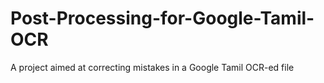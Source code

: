 # Post-Processing-for-Google-Tamil-OCR
A project aimed at correcting mistakes in a Google Tamil OCR-ed file 
